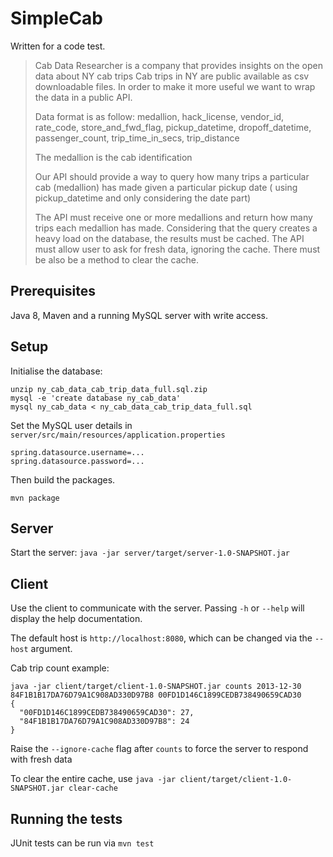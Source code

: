 # SimpleCab

Written for a code test.

> Cab Data Researcher is a company that provides insights on the open data about NY cab trips
> Cab trips in NY are public available as csv downloadable files. In order to make it more useful we want to wrap the data in a public API.
> 
> Data format is as follow:
>     medallion, 
>     hack_license, 
>     vendor_id, 
>     rate_code, 
>     store_and_fwd_flag, 
>     pickup_datetime, 
>     dropoff_datetime, 
>     passenger_count, 
>     trip_time_in_secs, 
>     trip_distance
>     
> The medallion is the cab identification
> 
> Our API should provide a way to query how many trips a particular cab (medallion) has made given a particular pickup date ( using pickup_datetime and only considering the date part)
> 
> The API must receive one or more medallions and return how many trips each medallion has made.
> Considering that the query creates a heavy load on the database, the results must be cached.
> The API must allow user to ask for fresh data, ignoring the cache. There must be also be a method to clear the cache.


## Prerequisites

Java 8, Maven and a running MySQL server with write access.

## Setup

Initialise the database:

```
unzip ny_cab_data_cab_trip_data_full.sql.zip
mysql -e 'create database ny_cab_data'
mysql ny_cab_data < ny_cab_data_cab_trip_data_full.sql
```

Set the MySQL user details in ```server/src/main/resources/application.properties```

```
spring.datasource.username=...
spring.datasource.password=...
```

Then build the packages.

```
mvn package
```

## Server

Start the server: ```java -jar server/target/server-1.0-SNAPSHOT.jar```

## Client

Use the client to communicate with the server. Passing `-h` or `--help` will display the help documentation. 

The default host is `http://localhost:8080`, which can be changed via the `--host` argument.

Cab trip count example:
```
java -jar client/target/client-1.0-SNAPSHOT.jar counts 2013-12-30 84F1B1B17DA76D79A1C908AD330D97B8 00FD1D146C1899CEDB738490659CAD30
{
  "00FD1D146C1899CEDB738490659CAD30": 27,
  "84F1B1B17DA76D79A1C908AD330D97B8": 24
}
```

Raise the `--ignore-cache` flag after `counts` to force the server to respond with fresh data

To clear the entire cache, use `java -jar client/target/client-1.0-SNAPSHOT.jar clear-cache` 


## Running the tests

JUnit tests can be run via `mvn test`

